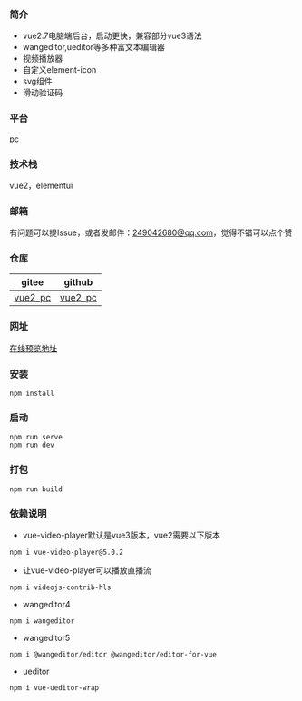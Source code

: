 ### 简介
* vue2.7电脑端后台，启动更快，兼容部分vue3语法
* wangeditor,ueditor等多种富文本编辑器
* 视频播放器
* 自定义element-icon
* svg组件
* 滑动验证码

### 平台
pc

### 技术栈
vue2，elementui

### 邮箱
有问题可以提Issue，或者发邮件：249042680@qq.com，觉得不错可以点个赞

### 仓库
| gitee | github |
| --- | --- |
| [vue2_pc](https://gitee.com/kangleyunju/vue2_pc) | [vue2_pc](https://github.com/kangleyunju/vue2_pc) |

### 网址
[在线预览地址](https://static-2503170c-6f74-4217-ac1a-43133fb6d1b4.bspapp.com/vue2_pc/)

### 安装
```
npm install
```

### 启动
```
npm run serve
npm run dev
```

### 打包
```
npm run build
```

### 依赖说明
* vue-video-player默认是vue3版本，vue2需要以下版本
```
npm i vue-video-player@5.0.2
```
* 让vue-video-player可以播放直播流
```
npm i videojs-contrib-hls
```
* wangeditor4
```
npm i wangeditor
```
* wangeditor5
```
npm i @wangeditor/editor @wangeditor/editor-for-vue
```
* ueditor
```
npm i vue-ueditor-wrap
```
